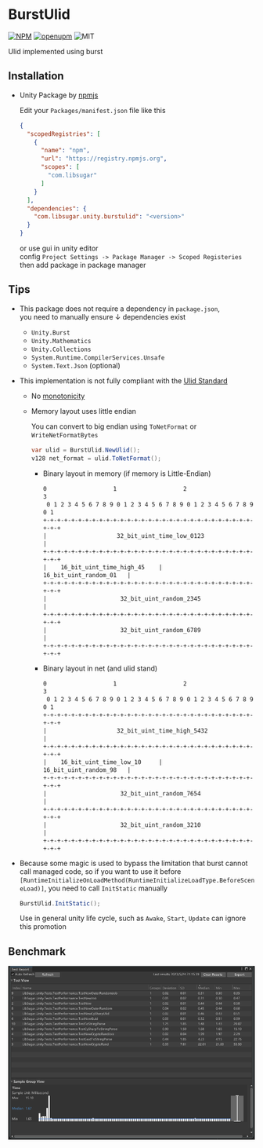﻿# BurstUlid

[![NPM](https://img.shields.io/npm/v/com.libsugar.sugar.unity.burstulid)](https://www.npmjs.com/package/com.libsugar.sugar.unity.burstulid)
[![openupm](https://img.shields.io/npm/v/com.libsugar.sugar.unity.burstulid?label=openupm&registry_uri=https://package.openupm.com)](https://openupm.com/packages/com.libsugar.sugar.unity.burstulid/)
![MIT](https://img.shields.io/github/license/libsugar/BurstUlid)

Ulid implemented using burst

## Installation

- Unity Package by [npmjs](https://www.npmjs.com/package/com.libsugar.unity.burstulid)

  Edit your `Packages/manifest.json` file like this

  ```json
  {
    "scopedRegistries": [
      {
        "name": "npm",
        "url": "https://registry.npmjs.org",
        "scopes": [
          "com.libsugar"
        ]
      }
    ],
    "dependencies": {
      "com.libsugar.unity.burstulid": "<version>"
    }
  }
  ```

  or use gui in unity editor  
  config `Project Settings -> Package Manager -> Scoped Registeries`  
  then add package in package manager  

## Tips

- This package does not require a dependency in `package.json`,  
  you need to manually ensure ↓ dependencies exist

  - `Unity.Burst`
  - `Unity.Mathematics`
  - `Unity.Collections`
  - `System.Runtime.CompilerServices.Unsafe`
  - `System.Text.Json` (optional)

- This implementation is not fully compliant with the [Ulid Standard](https://github.com/ulid/spec)

  - No [monotonicity](https://github.com/ulid/spec#monotonicity)
  - Memory layout uses little endian

    You can convert to big endian using `ToNetFormat` or `WriteNetFormatBytes`

    ```cs
    var ulid = BurstUlid.NewUlid();
    v128 net_format = ulid.ToNetFormat();
    ```

    - Binary layout in memory (if memory is Little-Endian)

      ```
      0                   1                   2                   3
       0 1 2 3 4 5 6 7 8 9 0 1 2 3 4 5 6 7 8 9 0 1 2 3 4 5 6 7 8 9 0 1
      +-+-+-+-+-+-+-+-+-+-+-+-+-+-+-+-+-+-+-+-+-+-+-+-+-+-+-+-+-+-+-+-+
      |                    32_bit_uint_time_low_0123                  |
      +-+-+-+-+-+-+-+-+-+-+-+-+-+-+-+-+-+-+-+-+-+-+-+-+-+-+-+-+-+-+-+-+
      |    16_bit_uint_time_high_45    |      16_bit_uint_random_01   |
      +-+-+-+-+-+-+-+-+-+-+-+-+-+-+-+-+-+-+-+-+-+-+-+-+-+-+-+-+-+-+-+-+
      |                     32_bit_uint_random_2345                   |
      +-+-+-+-+-+-+-+-+-+-+-+-+-+-+-+-+-+-+-+-+-+-+-+-+-+-+-+-+-+-+-+-+
      |                     32_bit_uint_random_6789                   |
      +-+-+-+-+-+-+-+-+-+-+-+-+-+-+-+-+-+-+-+-+-+-+-+-+-+-+-+-+-+-+-+-+
      ```

    - Binary layout in net (and ulid stand)

      ```
      0                   1                   2                   3
       0 1 2 3 4 5 6 7 8 9 0 1 2 3 4 5 6 7 8 9 0 1 2 3 4 5 6 7 8 9 0 1
      +-+-+-+-+-+-+-+-+-+-+-+-+-+-+-+-+-+-+-+-+-+-+-+-+-+-+-+-+-+-+-+-+
      |                    32_bit_uint_time_high_5432                 |
      +-+-+-+-+-+-+-+-+-+-+-+-+-+-+-+-+-+-+-+-+-+-+-+-+-+-+-+-+-+-+-+-+
      |    16_bit_uint_time_low_10     |      16_bit_uint_random_98   |
      +-+-+-+-+-+-+-+-+-+-+-+-+-+-+-+-+-+-+-+-+-+-+-+-+-+-+-+-+-+-+-+-+
      |                     32_bit_uint_random_7654                   |
      +-+-+-+-+-+-+-+-+-+-+-+-+-+-+-+-+-+-+-+-+-+-+-+-+-+-+-+-+-+-+-+-+
      |                     32_bit_uint_random_3210                   |
      +-+-+-+-+-+-+-+-+-+-+-+-+-+-+-+-+-+-+-+-+-+-+-+-+-+-+-+-+-+-+-+-+
      ```

- Because some magic is used to bypass the limitation that burst cannot call managed code, so if you want to use it before `[RuntimeInitializeOnLoadMethod(RuntimeInitializeLoadType.BeforeSceneLoad)]`, you need to call `InitStatic` manually

  ```csharp
  BurstUlid.InitStatic();
  ```

  Use in general unity life cycle, such as `Awake`, `Start`, `Update` can ignore this promotion

## Benchmark

![benchmark](https://raw.githubusercontent.com/libsugar/BurstUlid/main/benchmark.png)
